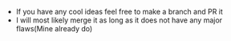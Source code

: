 - If you have any cool ideas feel free to make a branch and PR it
- I will most likely merge it as long as it does not have any major flaws(Mine already do)
